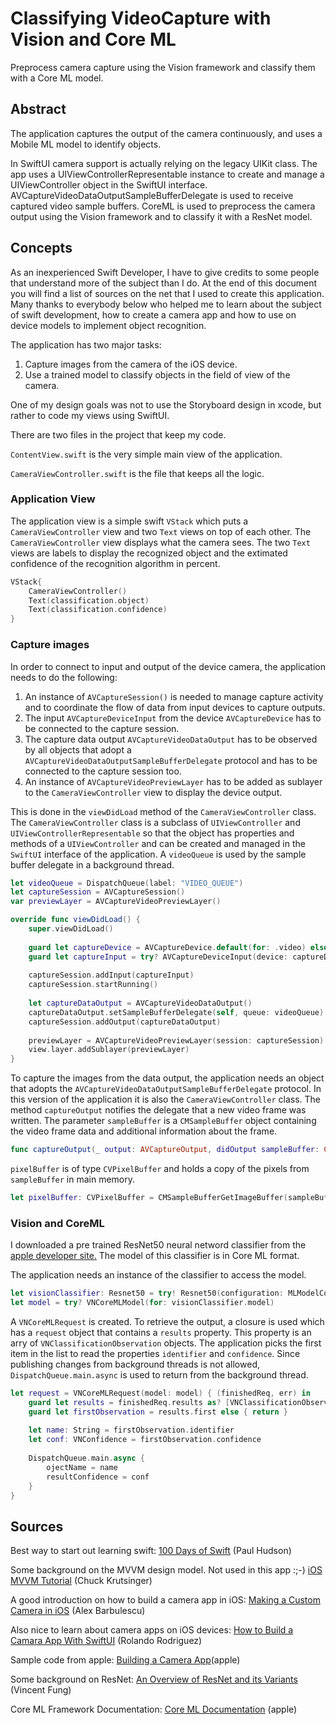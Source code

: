 # Classifying VideoCapture with Vision and Core ML

Preprocess camera capture using the Vision framework and classify them with a Core ML model.

## Abstract

The application captures the output of the camera continuously, and uses a Mobile ML model to identify objects.

In SwiftUI  camera support is actually relying on the legacy UIKit class. The app uses a UIViewControllerRepresentable instance to create and manage a UIViewController object in the SwiftUI interface. AVCaptureVideoDataOutputSampleBufferDelegate is used to receive captured video sample buffers.
CoreML is used to preprocess the camera output using the Vision framework and to classify it with a ResNet model.

## Concepts

As an inexperienced Swift Developer, I have to give credits to some people that understand more of the subject than I do. At the end of this document you will find a list of sources on the net that I used to create this application. Many thanks to everybody below who helped me to learn about the subject of swift development, how to create a camera app and how to use on device models to implement object recognition.

The application has two major tasks:

1. Capture images from the camera of the iOS device.
2. Use a trained model to classify objects in the field of view of the camera.

One of my design goals was not to use the Storyboard design in xcode, but rather to code my views using SwiftUI.

There are two files in the project that keep my code.

`ContentView.swift` is the very simple main view of the application.

`CameraViewController.swift` is the file that keeps all the logic. 

### Application View

The application view is a simple swift `VStack` which puts a `CameraViewController` view and two `Text` views on top of each other. The `CameraViewController` view displays what the camera sees. The two `Text` views are labels to display the recognized object and the extimated confidence of the recognition algorithm in percent.

```swift
VStack{
    CameraViewController()
    Text(classification.object)
    Text(classification.confidence)
}
```

### Capture images

In order to connect to input and output of the device camera, the application needs to do the following:

1. An instance of `AVCaptureSession()` is needed to manage capture activity and to coordinate the flow of data from input devices to capture outputs.
2. The input `AVCaptureDeviceInput` from the device `AVCaptureDevice` has to be connected to the capture session.
3. The capture data output `AVCaptureVideoDataOutput` has to be observed by all objects that adopt a `AVCaptureVideoDataOutputSampleBufferDelegate` protocol and has to be connected to the capture session too.
4. An instance of `AVCaptureVideoPreviewLayer` has to be added as sublayer to the `CameraViewController` view to display the device output.

This is done in the `viewDidLoad` method of the `CameraViewController` class. The  `CameraViewController` class is a subclass of  `UIViewController` and `UIViewControllerRepresentable` so that the object has properties and methods of a `UIViewController` and can be created and managed in the `SwiftUI` interface of the application. A `videoQueue` is used by the sample buffer delegate in a background thread.

```swift
let videoQueue = DispatchQueue(label: "VIDEO_QUEUE")
let captureSession = AVCaptureSession()
var previewLayer = AVCaptureVideoPreviewLayer()

override func viewDidLoad() {
    super.viewDidLoad()
    
    guard let captureDevice = AVCaptureDevice.default(for: .video) else { return }    
    guard let captureInput = try? AVCaptureDeviceInput(device: captureDevice) else { return }
    
    captureSession.addInput(captureInput)
    captureSession.startRunning()
    
    let captureDataOutput = AVCaptureVideoDataOutput()
    captureDataOutput.setSampleBufferDelegate(self, queue: videoQueue)
    captureSession.addOutput(captureDataOutput)
    
    previewLayer = AVCaptureVideoPreviewLayer(session: captureSession)
    view.layer.addSublayer(previewLayer)
}
```

To capture the images from the data output, the application needs an object that adopts the `AVCaptureVideoDataOutputSampleBufferDelegate` protocol. In this version of the application it is also the `CameraViewController` class. 
The method `captureOutput` notifies the delegate that a new video frame was written. The parameter `sampleBuffer` is a `CMSampleBuffer` object containing the video frame data and additional information about the frame.

```swift
func captureOutput(_ output: AVCaptureOutput, didOutput sampleBuffer: CMSampleBuffer, from connection: AVCaptureConnection)
```
`pixelBuffer` is of type `CVPixelBuffer` and holds a copy of the pixels from `sampleBuffer`  in main memory.

```swift
let pixelBuffer: CVPixelBuffer = CMSampleBufferGetImageBuffer(sampleBuffer)
```

### Vision and CoreML

I downloaded a pre trained ResNet50 neural netword classifier from the [apple developer site.](https://developer.apple.com/machine-learning/models/) The model of this classifier is in Core ML format.

The application needs an instance of the classifier to access the model.

```swift
let visionClassifier: Resnet50 = try! Resnet50(configuration: MLModelConfiguration())
let model = try? VNCoreMLModel(for: visionClassifier.model)
```

A `VNCoreMLRequest` is created. To retrieve the output, a closure is used which has a `request` object that contains a `results` property. This property is an arry of `VNClassificationObservation` objects.
The application picks the first item in the list to read the properties `identifier` and `confidence`.
Since publishing changes from background threads is not allowed, `DispatchQueue.main.async` is used to return from the background thread.

```swift
let request = VNCoreMLRequest(model: model) { (finishedReq, err) in
    guard let results = finishedReq.results as? [VNClassificationObservation] else { return }
    guard let firstObservation = results.first else { return }
    
    let name: String = firstObservation.identifier
    let conf: VNConfidence = firstObservation.confidence
    
    DispatchQueue.main.async {
        ojectName = name
        resultConfidence = conf
    }
}
```

## Sources

Best way to start out learning swift:
[100 Days of Swift](https://www.hackingwithswift.com/100/swiftui) (Paul Hudson)

Some background on the MVVM design model. Not used in this app :;-) 
[iOS MVVM Tutorial](https://www.raywenderlich.com/6733535-ios-mvvm-tutorial-refactoring-from-mvc) (Chuck Krutsinger)

A good introduction on how to build a camera app in iOS:
[Making a Custom Camera in iOS](https://medium.com/@barbulescualex/making-a-custom-camera-in-ios-ea44e3087563) (Alex Barbulescu)

Also nice to learn about camera apps on iOS devices:
[How to Build a Camara App With SwiftUI](https://medium.com/better-programming/effortless-swiftui-camera-d7a74abde37e) (Rolando Rodriguez)

Sample code from apple:
[Building a Camera App](https://developer.apple.com/documentation/avfoundation/cameras_and_media_capture/avcam_building_a_camera_app)(apple)

Some background on ResNet:
[An Overview of ResNet and its Variants](https://towardsdatascience.com/an-overview-of-resnet-and-its-variants-5281e2f56035) (Vincent Fung)

Core ML Framework Documentation:
[Core ML Documentation](https://developer.apple.com/documentation/coreml) (apple)
